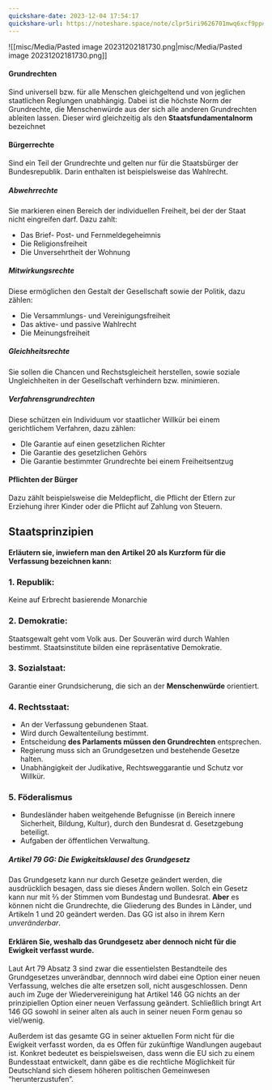 ```yaml
---
quickshare-date: 2023-12-04 17:54:17
quickshare-url: https://noteshare.space/note/clpr5iri9626701mwq6xcf9pp#S92neIzoYGilSES4FeEmVYVTcKtHYFh0isc1oxsHBzk
---
```


![[misc/Media/Pasted image 20231202181730.png|misc/Media/Pasted image 20231202181730.png]]
#### Grundrechten 

Sind universell bzw. für alle Menschen gleichgeltend und von jeglichen staatlichen Reglungen unabhängig. Dabei ist die höchste Norm der Grundrechte, die Menschenwürde aus der sich alle anderen Grundrechten ableiten lassen. Dieser wird gleichzeitig als den **Staatsfundamentalnorm** bezeichnet 
#### Bürgerrechte 

Sind ein Teil der Grundrechte und gelten nur für die Staatsbürger der Bundesrepublik. Darin enthalten ist beispielsweise das Wahlrecht.
   
##### Abwehrrechte
Sie markieren einen Bereich der individuellen Freiheit, bei der der Staat nicht eingreifen darf. Dazu zahlt: 
- Das Brief- Post- und Fernmeldegeheimnis
- Die Religionsfreiheit
- Die Unversehrtheit der Wohnung 

##### Mitwirkungsrechte 
Diese ermöglichen den Gestalt der Gesellschaft sowie der Politik, dazu zählen:
- Die Versammlungs- und Vereinigungsfreiheit 
- Das aktive- und passive Wahlrecht 
- Die Meinungsfreiheit 

##### Gleichheitsrechte 
Sie sollen die Chancen und Rechstsgleicheit herstellen, sowie soziale Ungleichheiten in der Gesellschaft verhindern bzw. minimieren. 

##### Verfahrensgrundrechten
Diese schützen ein Individuum vor staatlicher Willkür bei einem gerichtlichem Verfahren, dazu zählen: 
- DIe Garantie auf einen gesetzlichen Richter 
- Die Garantie des gesetzlichen Gehörs
- Die Garantie bestimmter Grundrechte bei einem Freiheitsentzug 

#### Pflichten der Bürger  
Dazu zählt beispielsweise die Meldepflicht, die Pflicht der Etlern zur Erziehung ihrer Kinder oder die Pflicht auf Zahlung von Steuern.


## Staatsprinzipien

#### Erläutern sie, inwiefern man den Artikel 20 als Kurzform für die Verfassung bezeichnen kann: 


### 1. Republik:
Keine auf Erbrecht basierende Monarchie 

### 2. Demokratie:
Staatsgewalt geht vom Volk aus. Der Souverän wird durch Wahlen bestimmt. Staatsinstitute bilden eine repräsentative Demokratie.

### 3. Sozialstaat:
Garantie einer Grundsicherung, die sich an der **Menschenwürde** orientiert.

### 4. Rechtsstaat:
- An der Verfassung gebundenen Staat. 
- Wird durch Gewaltenteilung bestimmt.
- Entscheidung **des Parlaments müssen den Grundrechten** entsprechen. 
- Regierung muss sich an Grundgesetzen und bestehende Gesetze halten. 
- Unabhängigkeit der Judikative, Rechtsweggarantie und Schutz vor Willkür.

### 5. Föderalismus 
- Bundesländer haben weitgehende Befugnisse (in Bereich innere Sicherheit, Bildung, Kultur), durch den Bundesrat d. Gesetzgebung beteiligt. 
- Aufgaben der öffentlichen Verwaltung.


##### Artikel 79 GG: Die Ewigkeitsklausel des Grundgesetz

Das Grundgesetz kann nur durch Gesetze geändert werden, die ausdrücklich besagen, dass sie dieses Ändern wollen. 
Solch ein Gesetz kann nur mit ⅔ der Stimmen vom Bundestag und Bundesrat. 
**Aber** es können nicht die Grundrechte, die Gliederung des Bundes in Länder, und Artikeln 1 und 20 geändert werden.  Das GG ist also in ihrem Kern *unveränderbar*.





#### Erklären Sie, weshalb das Grundgesetz aber dennoch nicht für die Ewigkeit verfasst wurde. 

Laut Art 79 Absatz 3 sind zwar die essentielsten Bestandteile des Grundgesetzes unverändbar, dennnoch wird dabei eine Option einer neuen Verfassung, welches die alte ersetzen soll, nicht ausgeschlossen. 
Denn auch im Zuge der Wiedervereinigung hat Artikel 146 GG nichts an der prinzipiellen Option einer neuen Verfassung geändert. Schließlich bringt Art 146 GG sowohl in seiner alten als auch in seiner neuen Form genau so viel/wenig. 

Außerdem ist das gesamte GG in seiner aktuellen Form nicht für die Ewigkeit verfasst worden, da es Offen für zukünftige Wandlungen augebaut ist. Konkret bedeutet es beispielsweisen, dass wenn die EU sich zu einem Bundesstaat entwickelt, dann gäbe es die rechtliche Möglichkeit für Deutschland sich diesem höheren politischen Gemeinwesen “herunterzustufen”. 